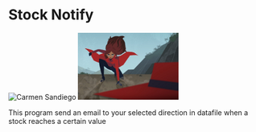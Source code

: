 # Stock Notify

<img src="https://fueradeseries.com/wp-content/uploads/2019/02/18O7NZgT9P2UbcLsV2KalWQ-1.jpeg" alt="Carmen Sandiego" style="width:200px"/>

<img src="carmen_sandiego.jpeg" alt="Carmen Sandiego" style="width:200px"/>

This program send an email to your selected direction in datafile when a stock
reaches a certain value
